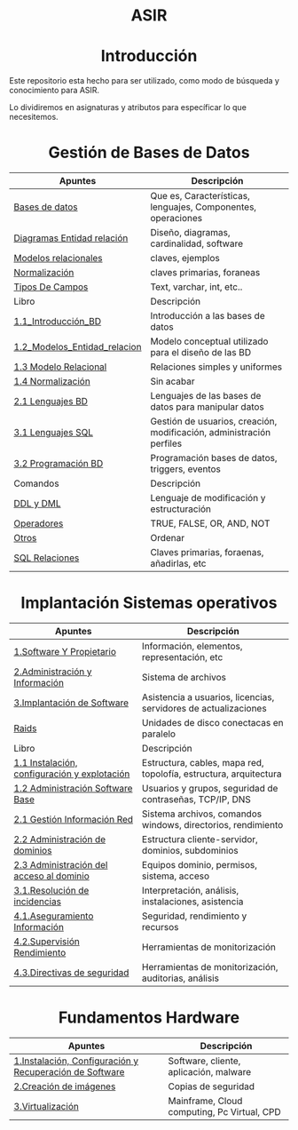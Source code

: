 <h1 align="center" > ASIR </h1>

<h1 align="center"> Introducción </h1>

Este repositorio esta hecho para ser utilizado, como modo de búsqueda y conocimiento para ASIR.

Lo dividiremos en asignaturas y atributos para específicar lo que necesitemos.

<h1 align="center"> Gestión de Bases de Datos </h1>

Apuntes | Descripción
--- | --- |
[Bases de datos](https://github.com/d4l1v3rd3/ASIR/blob/main/Gestión_BasesDatos/Apuntes%20/BD.md) | Que es, Características, lenguajes, Componentes, operaciones |
[Diagramas Entidad relación](https://github.com/d4l1v3rd3/ASIR/blob/main/Gestión_BasesDatos/Apuntes%20/Diagramas_Entidad_Relacion.md) | Diseño, diagramas, cardinalidad, software |
[Modelos relacionales](https://github.com/d4l1v3rd3/ASIR/blob/main/Gestión_BasesDatos/Apuntes%20/Modelos_Relacionales.md) | claves, ejemplos |
[Normalización](https://github.com/d4l1v3rd3/ASIR/blob/main/Gestión_BasesDatos/Apuntes%20/Normalización.md) | claves primarias, foraneas |
[Tipos De Campos](https://github.com/d4l1v3rd3/ASIR/blob/main/Gestión_BasesDatos/Apuntes%20/TiposCampos.md) | Text, varchar, int, etc.. |
Libro | Descripción
[1.1_Introducción_BD](https://github.com/d4l1v3rd3/ASIR/blob/main/Gestión_BasesDatos/Libro/1.1Introduccion_BD.md) | Introducción a las bases de datos |
[1.2_Modelos_Entidad_relacion](https://github.com/d4l1v3rd3/ASIR/blob/main/Gestión_BasesDatos/Libro/1.2.Modelo_Entidad_Relacion.md) | Modelo conceptual utilizado para el diseño de las BD |
[1.3 Modelo Relacional](https://github.com/d4l1v3rd3/ASIR/blob/main/Gestión_BasesDatos/Libro/1.3_Modelo_relacional.md) | Relaciones simples y uniformes |
[1.4 Normalización](https://github.com/d4l1v3rd3/ASIR/blob/main/Gestión_BasesDatos/Libro/1.4_Normalizacio(acabar).md) | Sin acabar |
[2.1 Lenguajes BD](https://github.com/d4l1v3rd3/ASIR/blob/main/Gestión_BasesDatos/Libro/2.1_Lenguajes_BD.md) | Lenguajes de las bases de datos para manipular datos |
[3.1 Lenguajes SQL](https://github.com/d4l1v3rd3/ASIR/blob/main/Gestión_BasesDatos/Libro/3.1_Lenguajes_SQL.md) | Gestión de usuarios, creación, modificación, administración perfiles |
[3.2 Programación BD](https://github.com/d4l1v3rd3/ASIR/blob/main/Gestión_BasesDatos/Libro/3.2_ProgramaciónBD.md) | Programación bases de datos, triggers, eventos |
Comandos | Descripción
[DDL y DML](https://github.com/d4l1v3rd3/ASIR/blob/main/Gestión_BasesDatos/Comandos/DDL_DML.md) | Lenguaje de modificación y estructuración |
[Operadores](https://github.com/d4l1v3rd3/ASIR/blob/main/Gestión_BasesDatos/Comandos/Operadores.md) | TRUE, FALSE, OR, AND, NOT |
[Otros](https://github.com/d4l1v3rd3/ASIR/blob/main/Gestión_BasesDatos/Comandos/Otros.md) | Ordenar |
[SQL Relaciones](https://github.com/d4l1v3rd3/ASIR/blob/main/Gestión_BasesDatos/Comandos/SQL_Relaciones.md) | Claves primarias, foraenas, añadirlas, etc |


<h1 align="center"> Implantación Sistemas operativos </h1>

Apuntes | Descripción |
--- | --- |
[1.Software Y Propietario](https://github.com/d4l1v3rd3/ASIR/blob/main/Implantación_SistemasOperativos/Apuntes/1_SoftwareYPropietario_BloqueI.md) | Información, elementos, representación, etc |
[2.Administración y Información](https://github.com/d4l1v3rd3/ASIR/blob/main/Implantación_SistemasOperativos/Apuntes/2_Administraciónyinformacion.md) | Sistema de archivos |
[3.Implantación de Software](https://github.com/d4l1v3rd3/ASIR/blob/main/Implantación_SistemasOperativos/Apuntes/3_Implatación_Software.md) | Asistencia a usuarios, licencias, servidores de actualizaciones |
[Raids](https://github.com/d4l1v3rd3/ASIR/blob/main/Implantación_SistemasOperativos/Apuntes/RAIDS.md) | Unidades de disco conectacas en paralelo |
Libro | Descripción |
[1.1 Instalación, configuración y explotación](https://github.com/d4l1v3rd3/ASIR/blob/main/Implantación_SistemasOperativos/Libro/T1_Instalación%2Cconfiguración_y_explotación_SI.md) | Estructura, cables, mapa red, topolofía, estructura, arquitectura |
[1.2 Administración Software Base](https://github.com/d4l1v3rd3/ASIR/blob/main/Implantación_SistemasOperativos/Libro/T1.2_Administracion_Softwarebase.md) | Usuarios y grupos, seguridad de contraseñas, TCP/IP, DNS |
[2.1 Gestión Información Red](https://github.com/d4l1v3rd3/ASIR/blob/main/Implantación_SistemasOperativos/Libro/T2_GestionInformacion_red.md) | Sistema archivos, comandos windows, directorios, rendimiento |
[2.2 Administración de dominios](https://github.com/d4l1v3rd3/ASIR/blob/main/Implantación_SistemasOperativos/Libro/T2.2_Administración%20de%20dominios.md) | Estructura cliente-servidor, dominios, subdominios |
[2.3 Administración del acceso al dominio](https://github.com/d4l1v3rd3/ASIR/blob/main/Implantación_SistemasOperativos/Libro/T2.3_Adminsitración_Acceso_Dominio.md) | Equipos dominio, permisos, sistema, acceso |
[3.1.Resolución de incidencias](https://github.com/d4l1v3rd3/ASIR/blob/main/Implantación_SistemasOperativos/Libro/T3_Resolución_Incidencias.md) | Interpretación, análisis, instalaciones, asistencia |
[4.1.Aseguramiento Información](https://github.com/d4l1v3rd3/ASIR/blob/main/Implantación_SistemasOperativos/Libro/T4_Aseguramiento_Informacion.md) | Seguridad, rendimiento y recursos |
[4.2.Supervisión Rendimiento](https://github.com/d4l1v3rd3/ASIR/blob/main/Implantación_SistemasOperativos/Libro/T4_Supervision_rendimiento.md) | Herramientas de monitorización |
[4.3.Directivas de seguridad](https://github.com/d4l1v3rd3/ASIR/blob/main/Implantación_SistemasOperativos/Libro/T4_DirectivasSeguridad.md) | Herramientas de monitorización, auditorias, análisis |

<h1 align="center"> Fundamentos Hardware </h1>

Apuntes | Descripción |
--- | --- |
[1.Instalación, Configuración y Recuperación de Software](https://github.com/d4l1v3rd3/ASIR/blob/main/FundamentosHardware/Temario_NF1.md) | Software, cliente, aplicación, malware | 
[2.Creación de imágenes](https://github.com/d4l1v3rd3/ASIR/blob/main/FundamentosHardware/Temario_NF2.md) | Copias de seguridad |
[3.Virtualización](https://github.com/d4l1v3rd3/ASIR/blob/main/FundamentosHardware/Temario_NF3.md) | Mainframe, Cloud computing, Pc Virtual, CPD |
